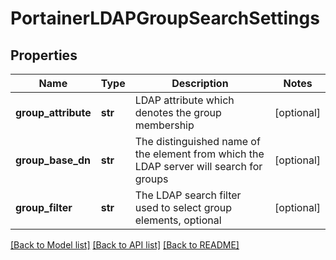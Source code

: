 # PortainerLDAPGroupSearchSettings

## Properties
Name | Type | Description | Notes
------------ | ------------- | ------------- | -------------
**group_attribute** | **str** | LDAP attribute which denotes the group membership | [optional] 
**group_base_dn** | **str** | The distinguished name of the element from which the LDAP server will search for groups | [optional] 
**group_filter** | **str** | The LDAP search filter used to select group elements, optional | [optional] 

[[Back to Model list]](../README.md#documentation-for-models) [[Back to API list]](../README.md#documentation-for-api-endpoints) [[Back to README]](../README.md)


